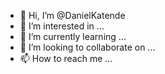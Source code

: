 - 👋 Hi, I’m @DanielKatende
- 👀 I’m interested in ...
- 🌱 I’m currently learning ...
- 💞️ I’m looking to collaborate on ...
- 📫 How to reach me ...

<!---
DanielKatende/DanielKatende is a ✨ special ✨ repository because its `README.md` (this file) appears on your GitHub profile.
You can click the Preview link to take a look at your changes.
--->
